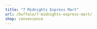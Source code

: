 ```yaml
---
title: "7 Midnights Express Mart"
url: /buffalo/7-midnights-express-mart/
shop: convenience
---
```


